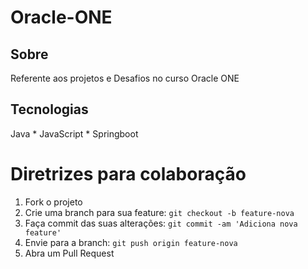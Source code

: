 <h1> Oracle-ONE </h1>

<h2> Sobre </h2>
Referente aos projetos e Desafios no curso Oracle ONE



## Tecnologias
<div>
  Java
*  JavaScript
*  Springboot
</div>
  
# Diretrizes para colaboração
1. Fork o projeto
2. Crie uma branch para sua feature: `git checkout -b feature-nova`
3. Faça commit das suas alterações: `git commit -am 'Adiciona nova feature'`
4. Envie para a branch: `git push origin feature-nova`
5. Abra um Pull Request
